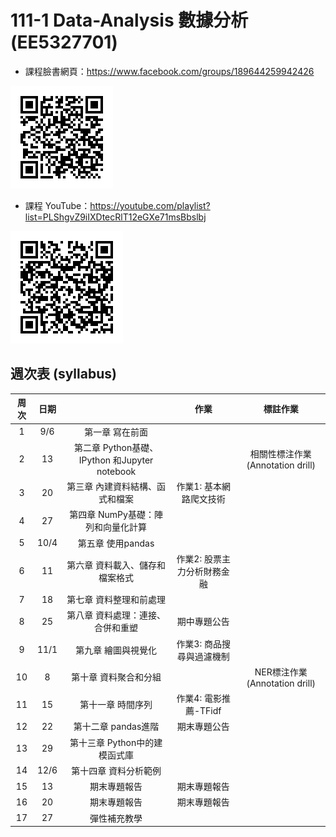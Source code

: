 # 111-1 Data-Analysis 數據分析 (EE5327701)

* 課程臉書網頁：https://www.facebook.com/groups/189644259942426

![](static/img/classQR.png)

* 課程 YouTube：https://youtube.com/playlist?list=PLShgvZ9iIXDtecRlT12eGXe71msBbslbj

![](static/img/youtube_QR.png)


## 週次表 (syllabus) 

| 周次      | 日期  |                                             | 作業  			    		|標註作業  			    	|
|:---------:|:-----:|:-------------------------------------------:|:---------------------------:|:-------------------------:|
|1          |9/6    |第一章 寫在前面                              |                     		|                     		|
|2          |13     |第二章 Python基礎、IPython 和Jupyter notebook|                     		|相關性標注作業 (Annotation drill)|
|3          |20     |第三章 內建資料結構、函式和檔案              | 作業1: 基本網路爬文技術  	|                     		|
|4          |27     |第四章 NumPy基礎：陣列和向量化計算           |                     		|                     		|
|5          |10/4   |第五章 使用pandas                            |                     		|                     		|
|6          |11     |第六章 資料載入、儲存和檔案格式              | 作業2: 股票主力分析財務金融 |                     		|
|7          |18     |第七章 資料整理和前處理                      |                     		|                     		|
|8          |25     |第八章 資料處理：連接、合併和重塑            | 期中專題公告 		|                     		|
|9          |11/1   |第九章 繪圖與視覺化                          | 作業3: 商品搜尋與過濾機制				|                     		|
|10         |8      |第十章 資料聚合和分組                        |         					|NER標注作業 (Annotation drill)|
|11         |15     |第十一章 時間序列                            | 作業4: 電影推薦-TFidf       |                     		|
|12         |22     |第十二章 pandas進階                          | 期末專題公告   				|                     		|
|13         |29     |第十三章 Python中的建模函式庫                |                 			|                     		|
|14         |12/6   |第十四章 資料分析範例                        |                 			|                     		|
|15         |13     |期末專題報告                                 | 期末專題報告 				|                     		|
|16         |20     |期末專題報告                                 | 期末專題報告        		|                     		|
|17         |27     |彈性補充教學                                 |                     		|                     		|
